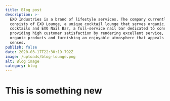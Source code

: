 ```yaml
---
title: Blog post
description: >-
  EXO Industries is a brand of lifestyle services. The company currently
  consists of EXO Lounge, a unique cocktail lounge that serves organic, healthy
  cocktails and EXO Nail Bar, a full-service nail bar dedicated to consistently
  providing high customer satisfaction by rendering excellent service, quality
  organic products and furnishing an enjoyable atmosphere that appeals to the
  senses.
publish: false
date: 2020-03-17T22:30:19.792Z
image: /uploads/blog-lounge.png
alt: Blog image
category: blog
---
```

# This is something new